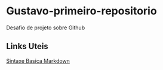 # Gustavo-primeiro-repositorio
Desafio de projeto sobre Github

## Links Uteis
[Sintaxe Basica Markdown](https://www.markdownguide.org/basic-syntax/)
